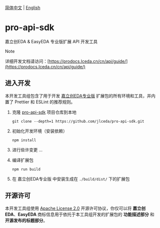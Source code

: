 [简体中文](#) | [English](./README.en.md)

# pro-api-sdk

嘉立创EDA & EasyEDA 专业版扩展 API 开发工具

> [!NOTE]
> 详细开发文档请访问：[https://prodocs.lceda.cn/cn/api/guide/](https://prodocs.lceda.cn/cn/api/guide/)

## 进入开发

本开发工具组包含了用于开发 [嘉立创EDA专业版](https://pro.lceda.cn/) 扩展包的所有环境和工具，并内置了 Prettier 和 ESLint 的推荐规则。

1. 克隆 [pro-api-sdk](https://github.com/jlceda/pro-api-sdk) 项目仓库到本地

    ```shell
    git clone --depth=1 https://github.com/jlceda/pro-api-sdk.git
    ```

2. 初始化开发环境（安装依赖）

    ```shell
    npm install
    ```

3. 进行些许变更 ...

4. 编译扩展包

    ```shell
    npm run build
    ```

5. 在 嘉立创EDA专业版 中安装生成在 `./build/dist/` 下的扩展包

## 开源许可

本开发工具组使用 [Apache License 2.0](https://choosealicense.com/licenses/apache-2.0/) 开源许可协议，你仅可以将 **嘉立创EDA**、**EasyEDA** 商标信息用于依托于本工具组开发的扩展包的 **功能描述部分** 和 **开源发布的标题部分**。
